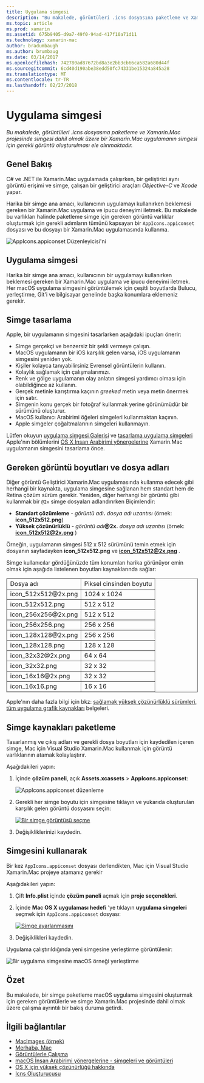 ```yaml
---
title: Uygulama simgesi
description: "Bu makalede, görüntüleri .icns dosyasına paketleme ve Xamarin.Mac projesinde simgesi dahil olmak üzere bir Xamarin.Mac uygulamanın simgesi için gerekli görüntü oluşturulması ele alınmaktadır."
ms.topic: article
ms.prod: xamarin
ms.assetid: 675b9405-d9a7-49f0-94ad-417f10a71d11
ms.technology: xamarin-mac
author: bradumbaugh
ms.author: brumbaug
ms.date: 03/14/2017
ms.openlocfilehash: 742780ad87672bd8a3e2bb3cb66ca582a680d44f
ms.sourcegitcommit: 6cd40d190abe38edd50fc74331be15324a845a28
ms.translationtype: MT
ms.contentlocale: tr-TR
ms.lasthandoff: 02/27/2018
---
```

# <a name="application-icon"></a>Uygulama simgesi

_Bu makalede, görüntüleri .icns dosyasına paketleme ve Xamarin.Mac projesinde simgesi dahil olmak üzere bir Xamarin.Mac uygulamanın simgesi için gerekli görüntü oluşturulması ele alınmaktadır._


## <a name="overview"></a>Genel Bakış

C# ve .NET ile Xamarin.Mac uygulamada çalışırken, bir geliştirici aynı görüntü erişimi ve simge, çalışan bir geliştirici araçları *Objective-C* ve *Xcode* yapar.

Harika bir simge ana amacı, kullanıcının uygulamayı kullanırken beklemesi gereken bir Xamarin.Mac uygulama ve ipucu deneyimi iletmek. Bu makalede bu varlıkları halinde paketleme simge için gereken görüntü varlıklar oluşturmak için gerekli adımların tümünü kapsayan bir `AppIcons.appiconset` dosyası ve bu dosyayı bir Xamarin.Mac uygulamasında kullanma.

![AppIcons.appiconset Düzenleyicisi'ni](app-icon-images/intro01.png "AppIcons.appiconset Düzenleyicisi")


## <a name="application-icon"></a>Uygulama simgesi

Harika bir simge ana amacı, kullanıcının bir uygulamayı kullanırken beklemesi gereken bir Xamarin.Mac uygulama ve ipucu deneyimi iletmek. Her macOS uygulama simgesini görüntülemek için çeşitli boyutlarda Bulucu, yerleştirme, Git'i ve bilgisayar genelinde başka konumlara eklemeniz gerekir.


## <a name="designing-the-icon"></a>Simge tasarlama

Apple, bir uygulamanın simgesini tasarlarken aşağıdaki ipuçları önerir:

- Simge gerçekçi ve benzersiz bir şekli vermeye çalışın.
- MacOS uygulamanın bir iOS karşılık gelen varsa, iOS uygulamanın simgesini yeniden yok.
- Kişiler kolayca tanıyabilirsiniz Evrensel görüntülerin kullanın.
- Kolaylık sağlamak için çalışmalarımızı.
- Renk ve gölge uygulamanın olay anlatın simgesi yardımcı olması için olabildiğince az kullanın.
- Gerçek metinle karıştırma kaçının _greeked_ metin veya metin önermek için satır.
- Simgenin konu gerçek bir fotoğraf kullanmak yerine görünümüdür bir sürümünü oluşturur.
- MacOS kullanıcı Arabirimi öğeleri simgeleri kullanmaktan kaçının.
- Apple simgeler çoğaltmalarının simgeleri kullanmayın.

Lütfen okuyun [uygulama simgesi Galerisi](https://developer.apple.com/library/mac/documentation/UserExperience/Conceptual/OSXHIGuidelines/Gallery.html#//apple_ref/doc/uid/20000957-CH88-SW1) ve [tasarlama uygulama simgeleri](https://developer.apple.com/library/mac/documentation/UserExperience/Conceptual/OSXHIGuidelines/Designing.html#//apple_ref/doc/uid/20000957-CH87-SW1) Apple'nın bölümlerini [OS X İnsan Arabirimi yönergelerine](https://developer.apple.com/library/mac/documentation/UserExperience/Conceptual/OSXHIGuidelines/) Xamarin.Mac uygulamanın simgesini tasarlama önce.


## <a name="required-image-sizes-and-filenames"></a>Gereken görüntü boyutları ve dosya adları

Diğer görüntü Geliştirici Xamarin.Mac uygulamasında kullanma edecek gibi herhangi bir kaynakta, uygulama simgesine sağlanan hem standart hem de Retina çözüm sürüm gerekir. Yeniden, diğer herhangi bir görüntü gibi kullanmak bir `@2x` simge dosyaları adlandırırken Biçimlendir:

- **Standart çözümleme**  - _görüntü adı_**.** _dosya adı uzantısı_ (örnek: **icon_512x512.png**)
- **Yüksek çözünürlüklü**  - _görüntü adı_**@2x.** _dosya adı uzantısı_ (örnek:  **icon_512x512@2x.png** )

Örneğin, uygulamanın simgesi 512 x 512 sürümünü temin etmek için dosyanın sayfadayken **icon_512x512.png** ve  **icon_512x512@2x.png** .

Simge kullanıcılar gördüğünüzde tüm konumları harika görünüyor emin olmak için aşağıda listelenen boyutları kaynaklarında sağlar:

<table width="100%" border="1px">
<tr>
    <td>Dosya adı</td>
    <td>Piksel cinsinden boyutu</td>
</tr>
<tr>
    <td>icon_512x512@2x.png</td>
    <td>1024 x 1024</td>
</tr>
<tr>
    <td>icon_512x512.png</td>
    <td>512 x 512</td>
</tr>
<tr>
    <td>icon_256x256@2x.png</td>
    <td>512 x 512</td>
</tr>
<tr>
    <td>icon_256x256.png</td>
    <td>256 x 256</td>
</tr>
<tr>
    <td>icon_128x128@2x.png</td>
    <td>256 x 256</td>
</tr>
<tr>
    <td>icon_128x128.png</td>
    <td>128 x 128</td>
</tr>
<tr>
    <td>icon_32x32@2x.png</td>
    <td>64 x 64</td>
</tr>
<tr>
    <td>icon_32x32.png</td>
    <td>32 x 32</td>
</tr>
<tr>
    <td>icon_16x16@2x.png</td>
    <td>32 x 32</td>
</tr>
<tr>
    <td>icon_16x16.png</td>
    <td>16 x 16</td>
</tr>
</table>

Apple'nın daha fazla bilgi için bkz: [sağlamak yüksek çözünürlüklü sürümleri, tüm uygulama grafik kaynakları](https://developer.apple.com/library/mac/documentation/GraphicsAnimation/Conceptual/HighResolutionOSX/Optimizing/Optimizing.html#//apple_ref/doc/uid/TP40012302-CH7-SW3) belgeleri.


## <a name="packaging-the-icon-resources"></a>Simge kaynakları paketleme

Tasarlanmış ve çıkış adları ve gerekli dosya boyutları için kaydedilen içeren simge, Mac için Visual Studio Xamarin.Mac kullanmak için görüntü varlıklarının atamak kolaylaştırır.

Aşağıdakileri yapın:

1. İçinde **çözüm paneli**, açık **Assets.xcassets** > **AppIcons.appiconset**: 

    ![AppIcons.appiconset düzenleme](app-icon-images/intro01.png "AppIcons.appiconset düzenleme")
2. Gerekli her simge boyutu için simgesine tıklayın ve yukarıda oluşturulan karşılık gelen görüntü dosyasını seçin: 

    [![Bir simge görüntüsü seçme](app-icon-images/intro02.png "bir simge görüntüsü seçme")](app-icon-images/intro02-large.png)
3. Değişikliklerinizi kaydedin.


## <a name="using-the-icon"></a>Simgesini kullanarak

Bir kez `AppIcons.appiconset` dosyası derlendikten, Mac için Visual Studio Xamarin.Mac projeye atamanız gerekir

Aşağıdakileri yapın:

1. Çift **Info.plist** içinde **çözüm paneli** açmak için **proje seçenekleri**.
2. İçinde **Mac OS X uygulaması hedefi** 'ye tıklayın **uygulama simgeleri** seçmek için `AppIcons.appiconset` dosyası: 

    [![Simge ayarlanmasını](app-icon-images/icon01.png "simge kümesi ayarlama")](app-icon-images/icon01-large.png)
3. Değişiklikleri kaydedin.

Uygulama çalıştırıldığında yeni simgesine yerleştirme görüntülenir:

![Bir uygulama simgesine macOS örneği yerleştirme](app-icon-images/icon04.png "macOS bir uygulama simgesine örneği yerleştirme")


## <a name="summary"></a>Özet

Bu makalede, bir simge paketleme macOS uygulama simgesini oluşturmak için gereken görüntülerle ve simge Xamarin.Mac projesinde dahil olmak üzere çalışma ayrıntılı bir bakış duruma getirdi.


## <a name="related-links"></a>İlgili bağlantılar

- [MacImages (örnek)](https://developer.xamarin.com/samples/mac/MacImages/)
- [Merhaba, Mac](~/mac/get-started/hello-mac.md)
- [Görüntülerle Çalışma](~/mac/app-fundamentals/image.md)
- [macOS İnsan Arabirimi yönergelerine - simgeleri ve görüntüleri](https://developer.apple.com/macos/human-interface-guidelines/icons-and-images/image-size-and-resolution/)
- [OS X için yüksek çözünürlüğü hakkında](https://developer.apple.com/library/content/documentation/GraphicsAnimation/Conceptual/HighResolutionOSX/Introduction/Introduction.html)
- [Icns Oluşturucusu](https://itunes.apple.com/us/app/icns-builder/id554660130?mt=12)
